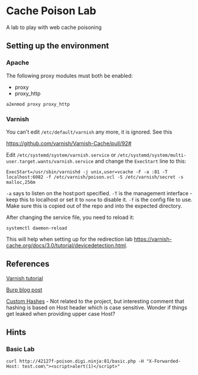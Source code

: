# Cache Poison Lab

A lab to play with web cache poisoning

## Setting up the environment

### Apache

The following proxy modules must both be enabled:

* proxy
* proxy_http

```
a2enmod proxy proxy_http
```

### Varnish

You can't edit `/etc/default/varnish` any more, it is ignored. See this

<https://github.com/varnish/Varnish-Cache/pull/92#>

Edit `/etc/systemd/system/varnish.service` or `/etc/systemd/system/multi-user.target.wants/varnish.service` and change the `ExecStart` line to this:

```
ExecStart=/usr/sbin/varnishd -j unix,user=vcache -F -a :81 -T localhost:6082 -f /etc/varnish/poison.vcl -S /etc/varnish/secret -s malloc,256m
```

`-a` says to listen on the host:port specified.
`-T` is the management interface - keep this to localhost or set it to `none` to disable it.
`-f` is the config file to use. Make sure this is copied out of the repo and into the expected directory.

After changing the service file, you need to reload it:

```
systemctl daemon-reload
```

This will help when setting up for the redirection lab <https://varnish-cache.org/docs/3.0/tutorial/devicedetection.html>.

## References

[Varnish tutorial](https://www.varnish-software.com/wiki/content/tutorials/varnish/varnish_ubuntu.html)

[Burp blog post](https://portswigger.net/blog/practical-web-cache-poisoning)

[Custom Hashes](https://varnish-cache.org/docs/trunk/users-guide/vcl-hashing.html) - Not related to the project, but interesting comment that hashing is based on Host header which is case sensitive. Wonder if things get leaked when providing upper case Host?

## Hints

### Basic Lab

```
curl http://42127f-poison.digi.ninja:81/basic.php -H "X-Forwarded-Host: test.com\"><script>alert(1)</script>"
```


